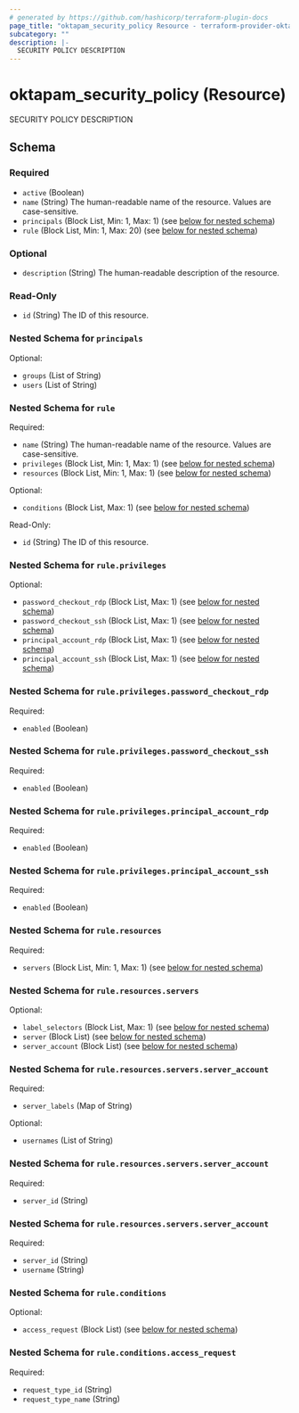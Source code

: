 ```yaml
---
# generated by https://github.com/hashicorp/terraform-plugin-docs
page_title: "oktapam_security_policy Resource - terraform-provider-oktapam"
subcategory: ""
description: |-
  SECURITY POLICY DESCRIPTION
---
```


# oktapam_security_policy (Resource)

SECURITY POLICY DESCRIPTION



<!-- schema generated by tfplugindocs -->
## Schema

### Required

- `active` (Boolean)
- `name` (String) The human-readable name of the resource. Values are case-sensitive.
- `principals` (Block List, Min: 1, Max: 1) (see [below for nested schema](#nestedblock--principals))
- `rule` (Block List, Min: 1, Max: 20) (see [below for nested schema](#nestedblock--rule))

### Optional

- `description` (String) The human-readable description of the resource.

### Read-Only

- `id` (String) The ID of this resource.

<a id="nestedblock--principals"></a>
### Nested Schema for `principals`

Optional:

- `groups` (List of String)
- `users` (List of String)


<a id="nestedblock--rule"></a>
### Nested Schema for `rule`

Required:

- `name` (String) The human-readable name of the resource. Values are case-sensitive.
- `privileges` (Block List, Min: 1, Max: 1) (see [below for nested schema](#nestedblock--rule--privileges))
- `resources` (Block List, Min: 1, Max: 1) (see [below for nested schema](#nestedblock--rule--resources))

Optional:

- `conditions` (Block List, Max: 1) (see [below for nested schema](#nestedblock--rule--conditions))

Read-Only:

- `id` (String) The ID of this resource.

<a id="nestedblock--rule--privileges"></a>
### Nested Schema for `rule.privileges`

Optional:

- `password_checkout_rdp` (Block List, Max: 1) (see [below for nested schema](#nestedblock--rule--privileges--password_checkout_rdp))
- `password_checkout_ssh` (Block List, Max: 1) (see [below for nested schema](#nestedblock--rule--privileges--password_checkout_ssh))
- `principal_account_rdp` (Block List, Max: 1) (see [below for nested schema](#nestedblock--rule--privileges--principal_account_rdp))
- `principal_account_ssh` (Block List, Max: 1) (see [below for nested schema](#nestedblock--rule--privileges--principal_account_ssh))

<a id="nestedblock--rule--privileges--password_checkout_rdp"></a>
### Nested Schema for `rule.privileges.password_checkout_rdp`

Required:

- `enabled` (Boolean)


<a id="nestedblock--rule--privileges--password_checkout_ssh"></a>
### Nested Schema for `rule.privileges.password_checkout_ssh`

Required:

- `enabled` (Boolean)


<a id="nestedblock--rule--privileges--principal_account_rdp"></a>
### Nested Schema for `rule.privileges.principal_account_rdp`

Required:

- `enabled` (Boolean)


<a id="nestedblock--rule--privileges--principal_account_ssh"></a>
### Nested Schema for `rule.privileges.principal_account_ssh`

Required:

- `enabled` (Boolean)



<a id="nestedblock--rule--resources"></a>
### Nested Schema for `rule.resources`

Required:

- `servers` (Block List, Min: 1, Max: 1) (see [below for nested schema](#nestedblock--rule--resources--servers))

<a id="nestedblock--rule--resources--servers"></a>
### Nested Schema for `rule.resources.servers`

Optional:

- `label_selectors` (Block List, Max: 1) (see [below for nested schema](#nestedblock--rule--resources--servers--label_selectors))
- `server` (Block List) (see [below for nested schema](#nestedblock--rule--resources--servers--server))
- `server_account` (Block List) (see [below for nested schema](#nestedblock--rule--resources--servers--server_account))

<a id="nestedblock--rule--resources--servers--label_selectors"></a>
### Nested Schema for `rule.resources.servers.server_account`

Required:

- `server_labels` (Map of String)

Optional:

- `usernames` (List of String)


<a id="nestedblock--rule--resources--servers--server"></a>
### Nested Schema for `rule.resources.servers.server_account`

Required:

- `server_id` (String)


<a id="nestedblock--rule--resources--servers--server_account"></a>
### Nested Schema for `rule.resources.servers.server_account`

Required:

- `server_id` (String)
- `username` (String)




<a id="nestedblock--rule--conditions"></a>
### Nested Schema for `rule.conditions`

Optional:

- `access_request` (Block List) (see [below for nested schema](#nestedblock--rule--conditions--access_request))

<a id="nestedblock--rule--conditions--access_request"></a>
### Nested Schema for `rule.conditions.access_request`

Required:

- `request_type_id` (String)
- `request_type_name` (String)


